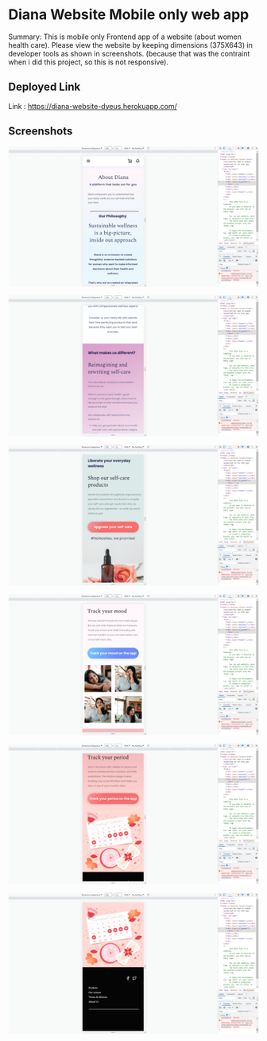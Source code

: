 # Diana Website Mobile only web app

Summary:
This is mobile only Frontend app of a website (about women health care). Please view the website by keeping dimensions (375X643) in developer tools as shown in screenshots. (because that was the contraint when i did this project, so this is not responsive).


## Deployed Link

Link : https://diana-website-dyeus.herokuapp.com/

## Screenshots

![ScreenShot](https://github.com/Rajasekhar18110/dyeus_rajasekhar/blob/main/readme_images/Screenshot%20(791).png)

![ScreenShot](https://github.com/Rajasekhar18110/dyeus_rajasekhar/blob/main/readme_images/Screenshot%20(792).png)

![ScreenShot](https://github.com/Rajasekhar18110/dyeus_rajasekhar/blob/main/readme_images/Screenshot%20(793).png)

![ScreenShot](https://github.com/Rajasekhar18110/dyeus_rajasekhar/blob/main/readme_images/Screenshot%20(794).png)

![ScreenShot](https://github.com/Rajasekhar18110/dyeus_rajasekhar/blob/main/readme_images/Screenshot%20(795).png)

![ScreenShot](https://github.com/Rajasekhar18110/dyeus_rajasekhar/blob/main/readme_images/Screenshot%20(796).png)



